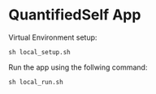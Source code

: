 # QuantifiedSelf App
Virtual Environment setup:
```
sh local_setup.sh
```
Run the app using the follwing command:
```
sh local_run.sh
```
